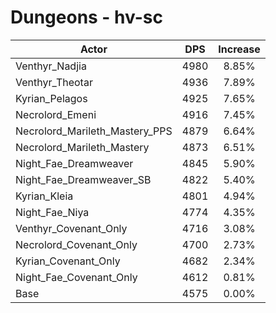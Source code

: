 # Dungeons - hv-sc
| Actor | DPS | Increase |
|---|:---:|:---:|
|Venthyr_Nadjia|4980|8.85%|
|Venthyr_Theotar|4936|7.89%|
|Kyrian_Pelagos|4925|7.65%|
|Necrolord_Emeni|4916|7.45%|
|Necrolord_Marileth_Mastery_PPS|4879|6.64%|
|Necrolord_Marileth_Mastery|4873|6.51%|
|Night_Fae_Dreamweaver|4845|5.90%|
|Night_Fae_Dreamweaver_SB|4822|5.40%|
|Kyrian_Kleia|4801|4.94%|
|Night_Fae_Niya|4774|4.35%|
|Venthyr_Covenant_Only|4716|3.08%|
|Necrolord_Covenant_Only|4700|2.73%|
|Kyrian_Covenant_Only|4682|2.34%|
|Night_Fae_Covenant_Only|4612|0.81%|
|Base|4575|0.00%|
